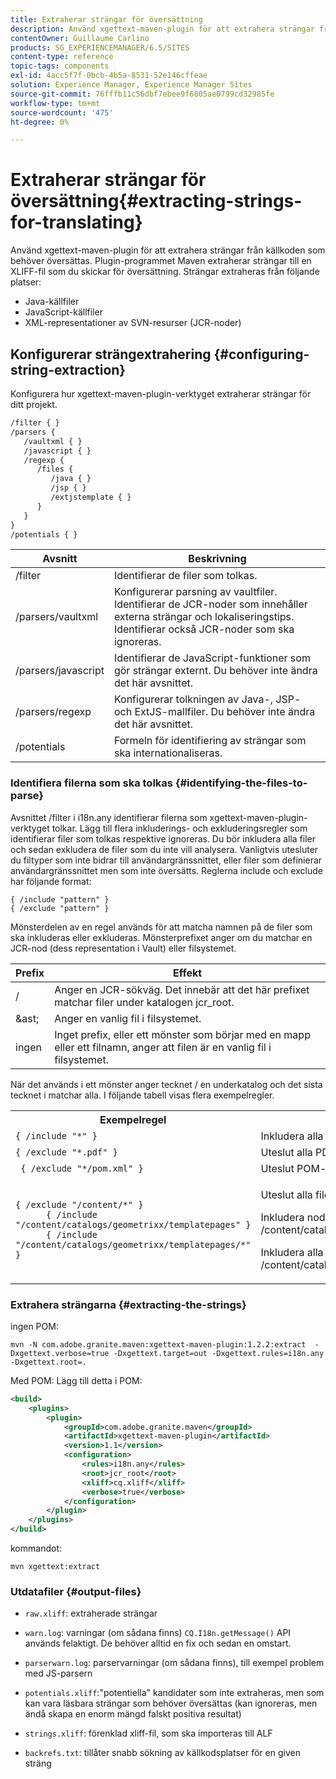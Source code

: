 ```yaml
---
title: Extraherar strängar för översättning
description: Använd xgettext-maven-plugin för att extrahera strängar från källkoden som behöver översättas
contentOwner: Guillaume Carlino
products: SG_EXPERIENCEMANAGER/6.5/SITES
content-type: reference
topic-tags: components
exl-id: 4acc5f7f-0bcb-4b5a-8531-52e146cffeae
solution: Experience Manager, Experience Manager Sites
source-git-commit: 76fffb11c56dbf7ebee9f6805ae0799cd32985fe
workflow-type: tm+mt
source-wordcount: '475'
ht-degree: 0%

---
```


# Extraherar strängar för översättning{#extracting-strings-for-translating}

Använd xgettext-maven-plugin för att extrahera strängar från källkoden som behöver översättas. Plugin-programmet Maven extraherar strängar till en XLIFF-fil som du skickar för översättning. Strängar extraheras från följande platser:

* Java-källfiler
* JavaScript-källfiler
* XML-representationer av SVN-resurser (JCR-noder)

## Konfigurerar strängextrahering {#configuring-string-extraction}

Konfigurera hur xgettext-maven-plugin-verktyget extraherar strängar för ditt projekt.

```xml
/filter { }
/parsers {
   /vaultxml { }
   /javascript { }
   /regexp {
      /files {
         /java { }
         /jsp { }
         /extjstemplate { }
      }
   }
}
/potentials { }
```

| Avsnitt | Beskrivning |
|---|---|
| /filter | Identifierar de filer som tolkas. |
| /parsers/vaultxml | Konfigurerar parsning av vaultfiler. Identifierar de JCR-noder som innehåller externa strängar och lokaliseringstips. Identifierar också JCR-noder som ska ignoreras. |
| /parsers/javascript | Identifierar de JavaScript-funktioner som gör strängar externt. Du behöver inte ändra det här avsnittet. |
| /parsers/regexp | Konfigurerar tolkningen av Java-, JSP- och ExtJS-mallfiler. Du behöver inte ändra det här avsnittet. |
| /potentials | Formeln för identifiering av strängar som ska internationaliseras. |

### Identifiera filerna som ska tolkas {#identifying-the-files-to-parse}

Avsnittet /filter i i18n.any identifierar filerna som xgettext-maven-plugin-verktyget tolkar. Lägg till flera inkluderings- och exkluderingsregler som identifierar filer som tolkas respektive ignoreras. Du bör inkludera alla filer och sedan exkludera de filer som du inte vill analysera. Vanligtvis utesluter du filtyper som inte bidrar till användargränssnittet, eller filer som definierar användargränssnittet men som inte översätts. Reglerna include och exclude har följande format:

```
{ /include "pattern" }
{ /exclude "pattern" }
```

Mönsterdelen av en regel används för att matcha namnen på de filer som ska inkluderas eller exkluderas. Mönsterprefixet anger om du matchar en JCR-nod (dess representation i Vault) eller filsystemet.

| Prefix | Effekt |
|---|---|
| / | Anger en JCR-sökväg. Det innebär att det här prefixet matchar filer under katalogen jcr_root. |
| &amp;ast; | Anger en vanlig fil i filsystemet. |
| ingen | Inget prefix, eller ett mönster som börjar med en mapp eller ett filnamn, anger att filen är en vanlig fil i filsystemet. |

När det används i ett mönster anger tecknet / en underkatalog och det sista tecknet i matchar alla. I följande tabell visas flera exempelregler.

<table>
 <tbody>
  <tr>
   <th>Exempelregel</th>
   <th>Effekt</th>
  </tr>
  <tr>
   <td><code>{ /include "*" }</code></td>
   <td>Inkludera alla filer.</td>
  </tr>
  <tr>
   <td><code>{ /exclude "*.pdf" }</code></td>
   <td>Uteslut alla PDF-filer.</td>
  </tr>
  <tr>
   <td><code> { /exclude "*/pom.xml" }</code></td>
   <td>Uteslut POM-filer.</td>
  </tr>
  <tr>
   <td><code class="code">{ /exclude "/content/*" }
      { /include "/content/catalogs/geometrixx/templatepages" }
      { /include "/content/catalogs/geometrixx/templatepages/*" }</code></td>
   <td><p>Uteslut alla filer under noden /content.</p> <p>Inkludera noden /content/catalogs/geometrixx/templatesPages.</p> <p>Inkludera alla underordnade noder för /content/catalogs/geometrixx/templates.</p> </td>
  </tr>
 </tbody>
</table>

### Extrahera strängarna  {#extracting-the-strings}

ingen POM:

```shell
mvn -N com.adobe.granite.maven:xgettext-maven-plugin:1.2.2:extract  -Dxgettext.verbose=true -Dxgettext.target=out -Dxgettext.rules=i18n.any -Dxgettext.root=.
```

Med POM: Lägg till detta i POM:

```xml
<build>
    <plugins>
        <plugin>
            <groupId>com.adobe.granite.maven</groupId>
            <artifactId>xgettext-maven-plugin</artifactId>
            <version>1.1</version>
            <configuration>
                <rules>i18n.any</rules>
                <root>jcr_root</root>
                <xliff>cq.xliff</xliff>
                <verbose>true</verbose>
            </configuration>
        </plugin>
    </plugins>
</build>
```

kommandot:

```shell
mvn xgettext:extract
```

### Utdatafiler {#output-files}

* `raw.xliff`: extraherade strängar
* `warn.log`: varningar (om sådana finns) `CQ.I18n.getMessage()` API används felaktigt. De behöver alltid en fix och sedan en omstart.

* `parserwarn.log`: parservarningar (om sådana finns), till exempel problem med JS-parsern
* `potentials.xliff`:&quot;potentiella&quot; kandidater som inte extraheras, men som kan vara läsbara strängar som behöver översättas (kan ignoreras, men ändå skapa en enorm mängd falskt positiva resultat)
* `strings.xliff`: förenklad xliff-fil, som ska importeras till ALF
* `backrefs.txt`: tillåter snabb sökning av källkodsplatser för en given sträng
